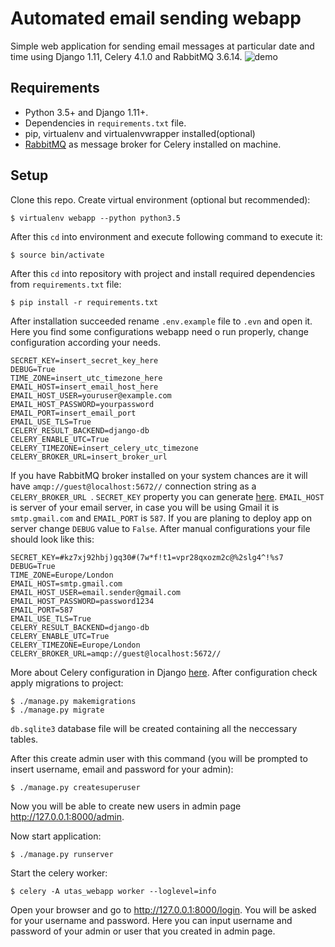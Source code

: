 # Automated email sending webapp

Simple web application for sending email messages at particular date and time using Django 1.11, Celery 4.1.0 and RabbitMQ 3.6.14.
![demo](https://github.com/xbound/utas-webapp/blob/master/recording.gif)

## Requirements
* Python 3.5+ and Django 1.11+.
* Dependencies in `requirements.txt` file.
* pip, virtualenv and virtualenvwrapper installed(optional)
* [RabbitMQ](https://www.rabbitmq.com/) as message broker for Celery installed on machine.

## Setup

Clone this repo. Create virtual environment (optional but recommended):

	$ virtualenv webapp --python python3.5

After this `cd` into environment and execute following command to execute it:

	$ source bin/activate

After this `cd` into repository with project and install required dependencies from `requirements.txt` file:

	$ pip install -r requirements.txt

After installation succeeded  rename `.env.example` file to `.evn` and open it. Here you find some configurations webapp need o run properly, change configuration according your needs.

	SECRET_KEY=insert_secret_key_here
	DEBUG=True
	TIME_ZONE=insert_utc_timezone_here
	EMAIL_HOST=insert_email_host_here
	EMAIL_HOST_USER=youruser@example.com
	EMAIL_HOST_PASSWORD=yourpassword
	EMAIL_PORT=insert_email_port
	EMAIL_USE_TLS=True
	CELERY_RESULT_BACKEND=django-db
	CELERY_ENABLE_UTC=True
	CELERY_TIMEZONE=insert_celery_utc_timezone
	CELERY_BROKER_URL=insert_broker_url

 If you have RabbitMQ broker installed on your system chances are it will have `amqp://guest@localhost:5672//` connection string as a `CELERY_BROKER_URL `. `SECRET_KEY` property you can generate [here](https://www.miniwebtool.com/django-secret-key-generator/). ``EMAIL_HOST`` is server of your email server, in case you will be using Gmail it is ``smtp.gmail.com`` and ``EMAIL_PORT`` is ``587``. If you are planing to deploy app on server change ``DEBUG`` value to ``False``. After manual configurations your file should look like this:

	SECRET_KEY=#kz7xj92hbj)gq30#(7w*f!t1=vpr28qxozm2c@%2slg4^!%s7
	DEBUG=True
	TIME_ZONE=Europe/London
	EMAIL_HOST=smtp.gmail.com
	EMAIL_HOST_USER=email.sender@gmail.com
	EMAIL_HOST_PASSWORD=password1234
	EMAIL_PORT=587
	EMAIL_USE_TLS=True
	CELERY_RESULT_BACKEND=django-db
	CELERY_ENABLE_UTC=True
	CELERY_TIMEZONE=Europe/London
	CELERY_BROKER_URL=amqp://guest@localhost:5672//

More about Celery configuration in Django [here](http://docs.celeryproject.org/en/latest/django/first-steps-with-django.html). After configuration check apply migrations to project:

	$ ./manage.py makemigrations
	$ ./manage.py migrate

`db.sqlite3` database file will be created containing all the neccessary tables.

After this create admin user with this command (you will be prompted to insert username, email and password for your admin):

	$ ./manage.py createsuperuser

Now you will be able to create new users in admin page http://127.0.0.1:8000/admin.

Now start application:

	$ ./manage.py runserver
	
Start the celery worker:

	$ celery -A utas_webapp worker --loglevel=info


Open your browser and go to http://127.0.0.1:8000/login. You will be asked for your username and password. Here you can input username and password of your admin or user that you created in admin page.
